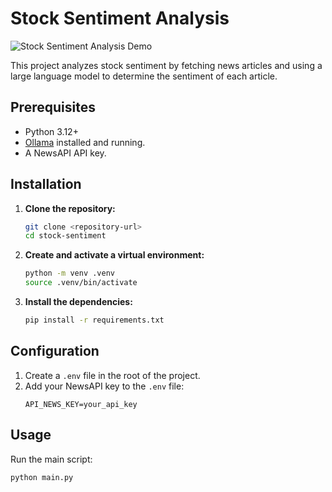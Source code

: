 # Stock Sentiment Analysis

![Stock Sentiment Analysis Demo](demo.gif)

This project analyzes stock sentiment by fetching news articles and using a large language model to determine the sentiment of each article.

## Prerequisites

- Python 3.12+
- [Ollama](https://ollama.ai/) installed and running.
- A NewsAPI API key.

## Installation

1.  **Clone the repository:**
    ```bash
    git clone <repository-url>
    cd stock-sentiment
    ```

2.  **Create and activate a virtual environment:**
    ```bash
    python -m venv .venv
    source .venv/bin/activate
    ```

3.  **Install the dependencies:**
    ```bash
    pip install -r requirements.txt
    ```

## Configuration

1.  Create a `.env` file in the root of the project.
2.  Add your NewsAPI key to the `.env` file:
    ```
    API_NEWS_KEY=your_api_key
    ```

## Usage

Run the main script:
```bash
python main.py
```
